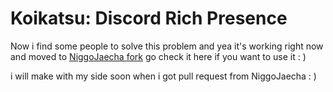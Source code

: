 
# Koikatsu: Discord Rich Presence

Now i find some people to solve this problem and yea it's working right now
and moved to [NiggoJaecha fork](https://github.com/NiggoJaecha/kk-discord-rpc) go check it here if you want to use it : )

i will make with my side soon when i got pull request from NiggoJaecha : )
